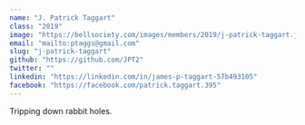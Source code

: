 ```yaml
---
name: "J. Patrick Taggart"
class: "2019"
image: "https://bellsociety.com/images/members/2019/j-patrick-taggart.jpg"
email: "mailto:ptaggs@gmail.com"
slug: "j-patrick-taggart"
github: "https://github.com/JPT2"
twitter: ""
linkedin: "https://linkedin.com/in/james-p-taggart-57b493105"
facebook: "https://facebook.com/patrick.taggart.395"
---
```

Tripping down rabbit holes.